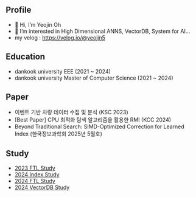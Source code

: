 ## Profile
- 👋 Hi, I’m Yeojin Oh
- 👀 I’m interested in High Dimensional ANNS, VectorDB, System for AI...
- my velog : https://velog.io/@yeojin5

## Education
- dankook university EEE (2021 ~ 2024) 
- dankook university Master of Computer Science (2021 ~ 2024)

## Paper
- 이벤트 기반 차량 데이터 수집 및 분석 (KSC 2023)
- [Best Paper] CPU 최적화 탐색 알고리즘을 활용한 RMI (KCC 2024)
- Beyond Traditional Search: SIMD-Optimized Correction for Learned Index (한국정보과학회 2025년 5월호)

## Study
- [2023 FTL Study](https://github.com/DKU-EmbeddedSystem-Lab/2023_FTL_Study)
- [2024 Index Study](https://github.com/DKU-StarLab/IndexStructureJourney)
- [2024 FTL Study](https://github.com/DKU-StarLab/SolidStateSquad)
- [2024 VectorDB Study](https://github.com/DKU-StarLab/Vectory)

<!---
yeojin5/yeojin5 is a ✨ special ✨ repository because its `README.md` (this file) appears on your GitHub profile.
You can click the Preview link to take a look at your changes.
--->
